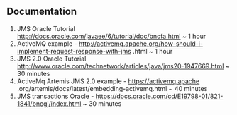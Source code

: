 ## Documentation

1. JMS Oracle Tutorial http://docs.oracle.com/javaee/6/tutorial/doc/bncfa.html ~ 1 hour
2. ActiveMQ example - http://activemq.apache.org/how-should-i-implement-request-response-with-jms
.html ~ 1 hour
3. JMS 2.0 Oracle Tutorial http://www.oracle.com/technetwork/articles/java/jms20-1947669.html ~ 
30 minutes
4. ActiveMq Artemis JMS 2.0 example - https://activemq.apache
.org/artemis/docs/latest/embedding-activemq.html ~ 40 minutes
5. JMS transactions Oracle - https://docs.oracle.com/cd/E19798-01/821-1841/bncgj/index.html ~ 30 
minutes